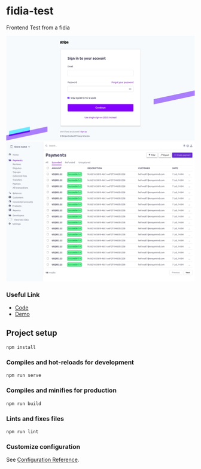 # fidia-test

Frontend Test from a fidia

![Sign Up Page](/src/assets/design/sign-up.jpg)
![Dashboard](/src/assets/design/dashboard.jpg)

### Useful Link

- [Code]('https://https://github.com/blade-01/fidia-test')
- [Demo]('https://fidia-test.vercel.app')

## Project setup
```
npm install
```

### Compiles and hot-reloads for development
```
npm run serve
```

### Compiles and minifies for production
```
npm run build
```

### Lints and fixes files
```
npm run lint
```

### Customize configuration
See [Configuration Reference](https://cli.vuejs.org/config/).
